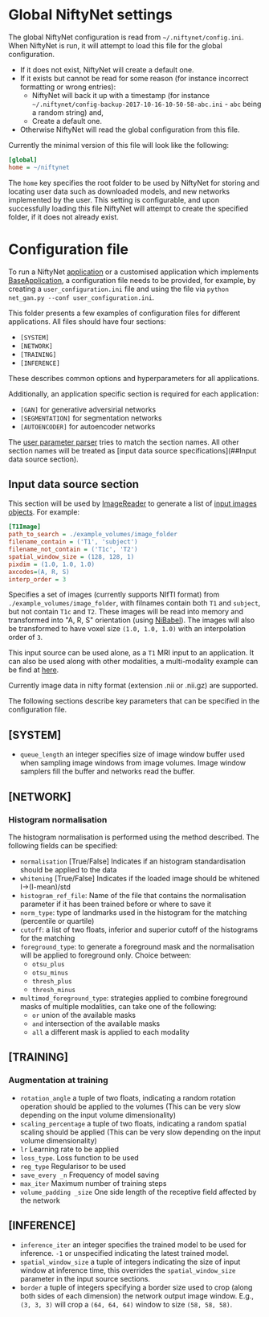 # Global NiftyNet settings

The global NiftyNet configuration is read from `~/.niftynet/config.ini`.
When NiftyNet is run, it will attempt to load this file for the global configuration.
* If it does not exist, NiftyNet will create a default one.
* If it exists but cannot be read for some reason (for instance incorrect formatting or wrong entries):
   - NiftyNet will back it up with a timestamp (for instance `~/.niftynet/config-backup-2017-10-16-10-50-58-abc.ini` - `abc` being a random string) and,
   - Create a default one.
* Otherwise NiftyNet will read the global configuration from this file.

Currently the minimal version of this file will look like the following:
```ini
[global]
home = ~/niftynet
```

The `home` key specifies the root folder to be used by NiftyNet for storing and locating user data such as downloaded models, and new networks implemented by the user.
This setting is configurable, and upon successfully loading this file NiftyNet will attempt to create the specified folder, if it does not already exist.


# Configuration file

To run a NiftyNet [application](../niftynet/application) or a customised
application which implements [BaseApplication](../niftynet/application/base_application.py),
a configuration file needs to be provided, for example, 
by creating a `user_configuration.ini` file and using the file via 
`python net_gan.py --conf user_configuration.ini`.

This folder presents a few examples of configuration files for different
applications. All files should have four sections:
- `[SYSTEM]`
- `[NETWORK]`
- `[TRAINING]`
- `[INFERENCE]` 

These describes common options and hyperparameters for all applications.

Additionally, an application specific section is required for each application:
- `[GAN]` for generative adversirial networks
- `[SEGMENTATION]` for segmentation networks
- `[AUTOENCODER]` for autoencoder networks

The [user parameter parser](../niftynet/utilities/user_parameters_parser.py)
tries to match the section names. All other section names will be treated as
[input data source specifications](##Input data source section).


## Input data source section
This section will be used by [ImageReader](../niftynet/io/image_reader.py)
to generate a list of [input images objects](../niftynet/io/image_type.py).
For example:
```ini
[T1Image]  
path_to_search = ./example_volumes/image_folder
filename_contain = ('T1', 'subject') 
filename_not_contain = ('T1c', 'T2')
spatial_window_size = (128, 128, 1)
pixdim = (1.0, 1.0, 1.0)
axcodes=(A, R, S)
interp_order = 3
```
Specifies a set of images (currently supports NIfTI format) 
from `./example_volumes/image_folder`, with filnames contain both `T1` and
`subject`, but not contain `T1c` and `T2`. These images will be read into
memory and transformed into "A, R, S" orientation 
(using [NiBabel](http://nipy.org/nibabel/reference/nibabel.orientations.html)).
The images will also be transformed to have voxel size `(1.0, 1.0, 1.0)`
with an interpolation order of `3`.

This input source can be used alone, as a `T1` MRI input to an application.
It can also be used along with other modalities, a multi-modality example
can be find at [here](https://cmiclab.cs.ucl.ac.uk/CMIC/NiftyNet/blob/supports-axbxc-patch/config/default_multimodal_segmentation.ini).

Currently image data in nifty format (extension .nii or .nii.gz) are supported.


The following sections describe key parameters that can be specified in the configuration file.

## [SYSTEM]
* `queue_length` an integer specifies size of image window buffer used when sampling
image windows from image volumes. Image window samplers fill the buffer and
networks read the buffer.
 
## [NETWORK]
### Histogram normalisation
The histogram normalisation is performed using the method described. The following fields can be specified:  
* `normalisation` [True/False] Indicates if an histogram standardisation should be applied to the data
* `whitening` [True/False] Indicates if the loaded image should be whitened I->(I-mean)/std
* `histogram_ref_file`: Name of the file that contains the normalisation parameter if it has been trained before or where to save it
* `norm_type`: type of landmarks used in the histogram for the matching (percentile or quartile)
* `cutoff`: a list of two floats, inferior and superior cutoff of the histograms for the matching
* `foreground_type`: to generate a foreground mask and the normalisation will be applied to foreground only. Choice between:
	* `otsu_plus`
	* `otsu_minus`
	* `thresh_plus`
	* `thresh_minus`  
* `multimod_foreground_type`: strategies applied to combine foreground masks of multiple modalities, can take one of the following:
	* `or` union of the available masks
	* `and` intersection of the available masks
	* `all` a different mask is applied to each modality
	
## [TRAINING]
### Augmentation at training
* `rotation_angle` a tuple of two floats, indicating a random rotation operation should be applied to the volumes
(This can be very slow depending on the input volume dimensionality)
* `scaling_percentage` a tuple of two floats, indicating a random spatial scaling should be applied
(This can be very slow depending on the input volume dimensionality)
* `lr` Learning rate to be applied
* `loss_type`. Loss function to be used
* `reg_type` Regularisor to be used 
* `save_every _n` Frequency of model saving
* `max_iter` Maximum number of training steps
* `volume_padding _size` One side length of the receptive field affected by the network

## [INFERENCE]
* `inference_iter` an integer specifies the trained model to be used for inference.
`-1` or unspecified indicating the latest trained model.
* `spatial_window_size` a tuple of integers indicating the size of input window
at inference time, this overrides the `spatial_window_size` parameter in the input
source sections.
* `border` a tuple of integers specifying a border size used to crop (along both sides of each
dimension) the network output image window. E.g., `(3, 3, 3)` will crop a
`(64, 64, 64)` window to size `(58, 58, 58)`.










